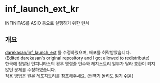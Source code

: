 # inf_launch_ext_kr
INFINITAS를 ASIO 등으로 실행하기 위한 런쳐

## 개요
[darekasan/inf_launch_ext](https://github.com/darekasan/inf_launch_ext) 를 수정하였으며, 배포를 허락받았습니다.   
(Edited darekasan's original repository and I got allowed to redistribute)   
한국에 정발된 인피니타스의 경우 명령줄 인수와 레지스트리 일부가 달라 호환이 되지 않던 문제를 수정하였습니다.   
적용 방법은 원본 레포지토리를 참조해주세요. (번역기 돌려도 읽기 쉬움)
